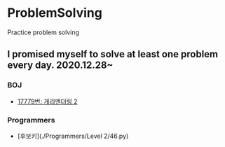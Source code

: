 # ProblemSolving
Practice problem solving


## I promised myself to solve at least one problem every day. 2020.12.28~


### BOJ
- [17779번: 게리멘더링 2](./BOJ/17779.cpp)

### Programmers
- [후보키](./Programmers/Level 2/46.py)
